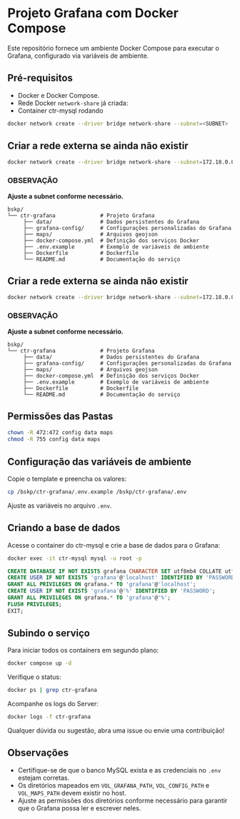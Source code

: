# Projeto Grafana com Docker Compose

Este repositório fornece um ambiente Docker Compose para executar o Grafana, configurado via variáveis de ambiente.  

## Pré-requisitos

- Docker e Docker Compose.
- Rede Docker `network-share` já criada:
- Container ctr-mysql rodando

```bash
docker network create --driver bridge network-share --subnet=<SUBNET>
```

## Criar a rede externa se ainda não existir

```bash
docker network create --driver bridge network-share --subnet=172.18.0.0/16
```

### OBSERVAÇÃO

**Ajuste a subnet conforme necessário.**

```plaintext
bskp/
└── ctr-grafana              # Projeto Grafana
     ├── data/               # Dados persistentes do Grafana
     ├── grafana-config/     # Configurações personalizadas do Grafana
     ├── maps/               # Arquivos geojson
     ├── docker-compose.yml  # Definição dos serviços Docker
     ├── .env.example        # Exemplo de variáveis de ambiente
     ├── Dockerfile          # Dockerfile
     └── README.md           # Documentação do serviço
```





## Criar a rede externa se ainda não existir

```bash
docker network create --driver bridge network-share --subnet=172.18.0.0/16
```

### OBSERVAÇÃO

**Ajuste a subnet conforme necessário.**

```plaintext
bskp/
└── ctr-grafana              # Projeto Grafana
     ├── data/               # Dados persistentes do Grafana
     ├── grafana-config/     # Configurações personalizadas do Grafana
     ├── maps/               # Arquivos geojson
     ├── docker-compose.yml  # Definição dos serviços Docker
     ├── .env.example        # Exemplo de variáveis de ambiente
     ├── Dockerfile          # Dockerfile
     └── README.md           # Documentação do serviço
```

## Permissões das Pastas

```bash
chown -R 472:472 config data maps
chmod -R 755 config data maps
```

## Configuração das variáveis de ambiente

Copie o template e preencha os valores:

```bash
cp /bskp/ctr-grafana/.env.example /bskp/ctr-grafana/.env
```

Ajuste as variáveis no arquivo `.env`.

## Criando a base de dados

Acesse o container do ctr-mysql e crie a base de dados para o Grafana:

```bash
docker exec -it ctr-mysql mysql -u root -p
```

```sql
CREATE DATABASE IF NOT EXISTS grafana CHARACTER SET utf8mb4 COLLATE utf8mb4_unicode_ci;
CREATE USER IF NOT EXISTS 'grafana'@'localhost' IDENTIFIED BY 'PASSWORD';
GRANT ALL PRIVILEGES ON grafana.* TO 'grafana'@'localhost';
CREATE USER IF NOT EXISTS 'grafana'@'%' IDENTIFIED BY 'PASSWORD';
GRANT ALL PRIVILEGES ON grafana.* TO 'grafana'@'%';
FLUSH PRIVILEGES;
EXIT;
```

## Subindo o serviço

Para iniciar todos os containers em segundo plano:

```bash
docker compose up -d
```

Verifique o status:

```bash
docker ps | grep ctr-grafana
```

Acompanhe os logs do Server:

```bash
docker logs -f ctr-grafana
```

Qualquer dúvida ou sugestão, abra uma issue ou envie uma contribuição!

## Observações

- Certifique-se de que o banco MySQL exista e as credenciais no `.env` estejam corretas.  
- Os diretórios mapeados em `VOL_GRAFANA_PATH`, `VOL_CONFIG_PATH` e `VOL_MAPS_PATH` devem existir no host.  
- Ajuste as permissões dos diretórios conforme necessário para garantir que o Grafana possa ler e escrever neles.
